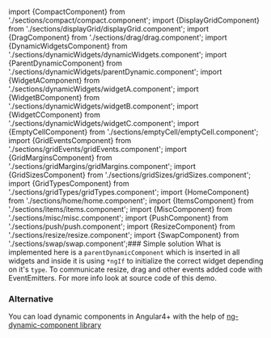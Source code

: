 import {CompactComponent} from './sections/compact/compact.component';
import {DisplayGridComponent} from './sections/displayGrid/displayGrid.component';
import {DragComponent} from './sections/drag/drag.component';
import {DynamicWidgetsComponent} from './sections/dynamicWidgets/dynamicWidgets.component';
import {ParentDynamicComponent} from './sections/dynamicWidgets/parentDynamic.component';
import {WidgetAComponent} from './sections/dynamicWidgets/widgetA.component';
import {WidgetBComponent} from './sections/dynamicWidgets/widgetB.component';
import {WidgetCComponent} from './sections/dynamicWidgets/widgetC.component';
import {EmptyCellComponent} from './sections/emptyCell/emptyCell.component';
import {GridEventsComponent} from './sections/gridEvents/gridEvents.component';
import {GridMarginsComponent} from './sections/gridMargins/gridMargins.component';
import {GridSizesComponent} from './sections/gridSizes/gridSizes.component';
import {GridTypesComponent} from './sections/gridTypes/gridTypes.component';
import {HomeComponent} from './sections/home/home.component';
import {ItemsComponent} from './sections/items/items.component';
import {MiscComponent} from './sections/misc/misc.component';
import {PushComponent} from './sections/push/push.component';
import {ResizeComponent} from './sections/resize/resize.component';
import {SwapComponent} from './sections/swap/swap.component';### Simple solution
What is implemented here is a `parentDynamicComponent` which is inserted in all widgets and inside it is using `*ngIf` to initialize the correct widget depending on it's `type`.
To communicate resize, drag and other events added code with EventEmitters.
For more info look at source code of this demo.

### Alternative
You can load dynamic components in Angular4+ with the help of [ng-dynamic-component library](https://www.npmjs.com/package/ng-dynamic-component) 
